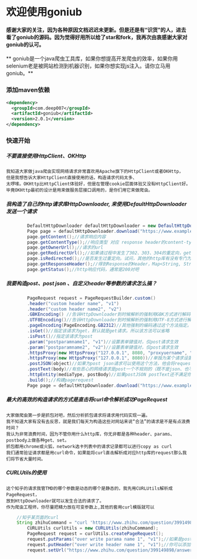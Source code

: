 # 欢迎使用goniub

#### 感谢大家的关注，因为各种原因文档迟迟未更新。但是还是有“识货”的人，进去看了goniub的源码。因为觉得好用所以给了star和fork，我再次由衷感谢大家对goniub的认可。

** goniub是一个java爬虫工具库，如果你想提高开发爬虫的效率，如果你用selenium老是被网站检测到机器识别，如果你想实现js注入。请你立马用goniub。**

### 添加maven依赖
```xml
<dependency>
  <groupId>com.deep007</groupId>
  <artifactId>goniub</artifactId>
  <version>2.0.1</version>
</dependency>
```

### 快速开始

##### 不要直接使用HttpClient、OKHttp
	我知道大家做java爬虫实现网络请求非常喜欢用Apache旗下的HttpClient或者OKHttp，
	但是我想告诉大家HttpClient直接使用的话，构造请求代码太多、
	太啰嗦。OKHttp比HttpClient体验好，但是在管理cookie层面体验又没有HttpClient好。
	毕竟OKHttp最初的设计是用来做服务层接口调用的，是你们用它来做爬虫。
	
##### 我构造了自己的http请求库HttpDownloader, 来使用DefaultHttpDownloader发送一个请求

```java
		DefaultHttpDownloader defaultHttpDownloader = new DefaultHttpDownloader();
		Page page = defaultHttpDownloader.download("https://www.example.com");
		page.getContent();//请求响应内容
		page.getContentType();//响应类型 对应 response header的content-type
		page.getOwnerUrl();//请求的url
		page.getRedirectUrl();//如果请过程中发生了302、303、304的重定向，getRedirectUrl()可以拿到重定向之后的真实url。这个功能是不是很击中了很多爬虫工程师的痛点？哈哈，继续......
		page.isRedirected();//是否发生过重定向。试问，其他的http库有没有专门为爬虫场景定义这样一个快捷的方法？没有吧。这就是爬虫工程师自己封装http库的好处，他知道你们平时用什么功能最多。把这些功能都搞成快捷方法了
		page.getResponseHeader();//得到Response的Header，Map<String, String>类型
		page.getStatus();//http响应代码，通常是200对吧
```

##### 我要构造post、post json 、自定义header等参数的请求怎么搞？
```java
		PageRequest request = PageRequestBuilder.custom()
		.header("custom header name", "v1")
		.header("custom header name2", "v2")
		.GBKEncoding() //告诉HttpDownloader到时候解析的强制用GBK方式进行解码，默认HttpDownloader解析查看Response.Content-type的编码或去html的mete标签中查找编码格式自动识别并解码。方法通常可以省略
		.UTF8Encoding()//告诉HttpDownloader到时候解析的强制用UTF-8方式进行解码。 方法通常可以省略
		.pageEncoding(PageEncoding.GB2312)//其他强制的编码通过这个方法指定。方法通常可以省略
		.isGet()//指定该请求为get，默认就是get请求。所以该方法可以省略
		.isPost()//指定该请求为post
		.param("postparamname1", "v1")//设置表单键值对，仅post请求生效
		.param("postparamname2", "v2")//设置表单键值对，仅post请求生效
		.httpsProxy(new HttpsProxy("127.0.0.1", 8080, "proxyuername", "proxypassword"))//单独为某个请求设置使用代理进行请求 带校验的账户名密码，这个直击爬虫工程师的痛点。所有的http库都是在httpclient层面进行全局设置代理，而实际爬虫是可能只需要对某些路径下的url使用代理。其他的路径不用，这样可以节省资源和提高抓取效率
		.httpsProxy(new HttpsProxy("127.0.0.1", 8080))//单独为某个请求设置使用代理进行请求 不带校验的账户名密码
		.postJSON(object)//如果为post json请求可以使用这个方法，他会将request.header.content-type设置为application/json; charset=utf-8，并且序列化object为json字符串，如果object本身就是string则不会进行json序列化
		.postText(body)//有些恶心的网络请求是post一个不规则的（既不是json、也不是urlencode）字符串body，他会将request.header.content-type设置为text/plain; charset=utf-8
		.httpEntity(mediaType, postBody)//如果postJSON postText还不满足你遇到恶心的奇怪请求请使用httpEntity自定义post实体
		.build();//构建pagerequest
		Page page = defaultHttpDownloader.download("https://www.example.com");
```

##### 最大的高效的构造请求的方式是直击将curl命令解析成功PageRequest
	大家做爬虫第一步是抓包对吧，然后分析抓包请求将请求用代码实现一遍。
	我不知道大家有没有去反思，就是我们每天为构造这些对网站来说“合法”的请求是不是有点浪费时间？
	我认为非常浪费时间，因为不管你用什么http库，你无非都是各种header、params、postbody上做各种get、set。
	抓包都用chrome或火狐，network选卡列表中的请求记录都可以进行copy as curl
	我们通常验证请求都是用curl命令，如果能将curl直击解析成对应http库的request那么我们将节省大量时间。
	
	

##### CURLUtils的使用
	这个知乎的请求我管TMD的哪个参数是动态的哪个是静态的，我先用CURLUtils解析成PageRequest，
	放到HttpDownloader就可以发生合法的请求了。 
	作为爬虫工程师，你尽量把精力放在可变参数上,其他的套用curl模版就可以
```java
	//知乎某页面的curl
	String zhihuCommand = "curl 'https://www.zhihu.com/question/399149898/answer/1262844798' -H 'User-Agent: Mozilla/5.0 (Macintosh; Intel Mac OS X 10.12; rv:56.0) Gecko/20100101 Firefox/56.0' -H 'Accept: text/html,application/xhtml+xml,application/xml;q=0.9,image/webp,*/*;q=0.8' -H 'Accept-Language: zh-CN,zh;q=0.8,zh-TW;q=0.7,zh-HK;q=0.5,en-US;q=0.3,en;q=0.2' --compressed -H 'Referer: https://www.zhihu.com/' -H 'Connection: keep-alive' -H 'Cookie: _zap=d65e2855-f52a-4817-a2e1-6b9baac5f49c; d_c0=\"ACCmrPHAGBCPTlBVca50WongWu1r9-qghA8=|1569319098\"; Hm_lvt_98beee57fd2ef70ccdd5ca52b9740c49=1590215082,1590291119,1591272812; _ga=GA1.2.837698776.1582867010; capsion_ticket=\"2|1:0|10:1591272812|14:capsion_ticket|44:MjZmMThhZWI0MmYwNDgwMjhkODBlZTNhZGJjODJjMzE=|bde0488dcfcdfdd1349e5a5e86cdee1a4eed5ae4c7b8e7ccd19fe1d7c8675fe4\"; _xsrf=bb3DT7yoQTuHOF08LKCCymQad9lhPqaX; KLBRSID=031b5396d5ab406499e2ac6fe1bb1a43|1591272973|1591272810; Hm_lpvt_98beee57fd2ef70ccdd5ca52b9740c49=1591272963; SESSIONID=D3rjYUzS6blIto55L2SHzqmgRm7aU8ltfwDCUr4IhAB; _gid=GA1.2.854982874.1591272814; JOID=VloWBULuyHD6lChmf-yD4KkmyTJprPoHn8B7HSnVrB2270pVS4QpoqafL2J1wqCawBDW6JGAqYNsdwFH41E1_Yg=; osd=W14XBE3jzHH7myVifu2M7a0nyD1kqPsGkM1_HCjaoRm37kVYT4UoraubLmN6z6SbwR_b7JCBpo5odgBI7lU0_Ic=; z_c0=\"2|1:0|10:1591272919|4:z_c0|92:Mi4xUEhWVUFnQUFBQUFBSUthczhjQVlFQ1lBQUFCZ0FsVk4xelBHWHdCWC1MNFRnV185VVFYVWJPVlZXaUJCajNjZFZR|20a417b73fe617f9c3fd24ba1c3db87a5f468dab15cfffb3a8a6fdbb148a1c70\"; unlock_ticket=\"ABBKdHIjEgkmAAAAYAJVTd_s2F5M3g-f1vqOC3mOWiC4hngxaZiU5w==\"; tst=r; _gat_gtag_UA_149949619_1=1' -H 'Upgrade-Insecure-Requests: 1' -H 'Pragma: no-cache' -H 'Cache-Control: no-cache' -H 'TE: Trailers'";
		CURLUtils curlUtils = new CURLUtils(zhihuCommand);
		PageRequest request = curlUtils.createPageRequest();
		request.putParams("over write parama name 1", "v1");//如果是post请求，你可以添加或覆盖原有的参数
		request.putHeader("over write header name 1", "v1");//你可以添加或覆盖原有的header参数
		request.setUrl("https://www.zhihu.com/question/399149898/answer/2262844799");//重新定义url
```
	
